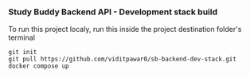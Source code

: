 ### Study Buddy Backend API - Development stack build

To run this project localy, run this inside the project destination folder's terminal

~~~
git init
git pull https://github.com/viditpawar0/sb-backend-dev-stack.git
docker compose up
~~~
